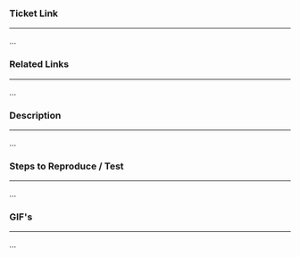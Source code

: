 ### Ticket Link
---------------------------------------------------
…

### Related Links
---------------------------------------------------
…

### Description
---------------------------------------------------
…

### Steps to Reproduce / Test
---------------------------------------------------
…

### GIF's
---------------------------------------------------
…

